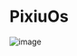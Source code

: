 # PixiuOs
![image](https://user-images.githubusercontent.com/25652335/161232844-a8795003-bf75-4572-a6e3-2ef292861123.png)
